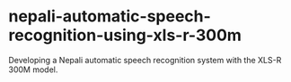 # nepali-automatic-speech-recognition-using-xls-r-300m
Developing a Nepali automatic speech recognition system with the XLS-R 300M model.
